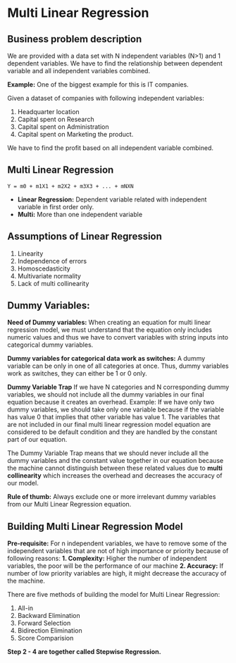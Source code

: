 # Multi Linear Regression

## Business problem description

We are provided with a data set with N independent variables (N>1) and 1 dependent variables. 
We have to find the relationship between dependent variable and all independent variables combined.

**Example:** One of the biggest example for this is IT companies. 

Given a dataset of companies with following independent variables:
1. Headquarter location
2. Capital spent on Research
3. Capital spent on Administration
4. Capital spent on Marketing the product.

We have to find the profit based on all independent variable combined.

## Multi Linear Regression

```
Y = m0 + m1X1 + m2X2 + m3X3 + ... + mNXN
```

* **Linear Regression:** Dependent variable related with independent variable in first order only.
* **Multi:** More than one independent variable

## Assumptions of Linear Regression

1. Linearity
2. Independence of errors
3. Homoscedasticity
4. Multivariate normality
5. Lack of multi collinearity

## Dummy Variables: 

**Need of Dummy variables:** When creating an equation for multi linear regression model, we must understand that the equation only includes numeric values and thus we have to convert variables with string inputs into categorical dummy variables.

**Dummy variables for categorical data work as switches:** A dummy variable can be only in one of all categories at once. Thus, dummy variables work as switches, they can either be 1 or 0 only.


**Dummy Variable Trap**
If we have N categories and N corresponding dummy variables, we should not include all the dummy variables in our final equation because it creates an overhead.
Example: If we have only two dummy variables, we should take only one variable because if the variable has value 0 that implies that other variable has value 1.
The variables that are not included in our final multi linear regression model equation are considered to be default condition and they are handled by the constant part of our equation.

The Dummy Variable Trap means that we should never include all the dummy variables and the constant value together in our equation because the machine cannot distinguish between these related values due to **multi collinearity** which increases the overhead and decreases the accuracy of our model.

**Rule of thumb:** Always exclude one or more irrelevant dummy variables from our Multi Linear Regression equation.

## Building Multi Linear Regression Model

**Pre-requisite:** For n independent variables, we have to remove some of the independent variables that are not of high importance or priority because of following reasons:
**1. Complexity:** Higher the number of independent variables, the poor will be the performance of our machine
**2. Accuracy:** If number of low priority variables are high, it might decrease the accuracy of the machine.

There are five methods of building the model for Multi Linear Regression:
1. All-in
2. Backward Elimination
3. Forward Selection
4. Bidirection Elimination
5. Score Comparision

**Step 2 - 4 are together called Stepwise Regression.**
